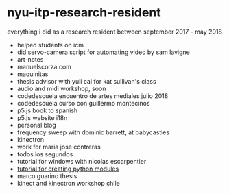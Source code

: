 # nyu-itp-research-resident
everything i did as a research resident between september 2017 - may 2018

* helped students on icm
* did servo-camera script for automating video by sam lavigne
* art-notes
* manuelscorza.com
* maquinitas
* thesis advisor with yuli cai for kat sullivan's class
* audio and midi workshop, soon
* codedescuela encuentro de artes mediales julio 2018
* codedescuela curso con guillermo montecinos
* p5.js book to spanish
* p5.js website i18n
* personal blog
* frequency sweep with dominic barrett, at babycastles
* kinectron
* work for maria jose contreras
* todos los segundos
* tutorial for windows with nicolas escarpentier
* [tutorial for creating python modules](https://github.com/montoyamoraga/tutorial-python-module)
* marco guarino thesis
* kinect and kinectron workshop chile
